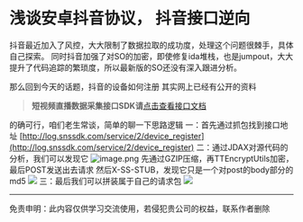 # 浅谈安卓抖音协议， 抖音接口逆向


抖音最近加入了风控，大大限制了数据拉取的成功度，处理这个问题很棘手，具体自己探索。
同时抖音加强了对SO的加密，即使修复ida堆栈，也是jumpout，大大提升了代码追踪的繁琐度，所以最新版的SO还没有深入跟进分析。


那么回到今天的话题，抖音的设备如何注册
其实网上已经有公开的资料
>**短视频直播数据采集接口SDK请**[点击查看接口文档](https://docs.qq.com/doc/DU3RKUFVFdVhQbXlR) 


的确可行，咱们老生常谈，简单的聊一下思路逻辑
一：首先通过抓包找到接口地址
[http://log.snssdk.com/service/2/device_register](http://log.snssdk.com/service/2/device_register)
二：通过JDAX对源代码的分析，我们可以发现它
![image.png](https://cdn.nlark.com/yuque/0/2020/png/97322/1607304537651-40bd16e4-0a14-4369-9ba4-f168a4364dd2.png#align=left&display=inline&height=195&name=image.png&originHeight=390&originWidth=1228&size=126090&status=done&style=none&width=614)
先通过GZIP压缩，再TTEncryptUtils加密，最后POST发送出去请求
然后X-SS-STUB，发现它只是一个对post的body部分的md5
![](https://cdn.nlark.com/yuque/0/2020/png/97322/1607304522293-825c9cd9-b676-4811-a73a-93d81d575280.png#align=left&display=inline&height=65&originHeight=65&originWidth=434&size=0&status=done&style=none&width=434)
三：最后我们可以拼装属于自己的请求包
![](https://cdn.nlark.com/yuque/0/2020/png/97322/1607304522223-2f1048d4-74d1-4589-b923-10389246c253.png#align=left&display=inline&height=172&originHeight=172&originWidth=554&size=0&status=done&style=none&width=554)




___________________
免责申明：此内容仅供学习交流使用，若侵犯贵公司的权益，联系作者删除

